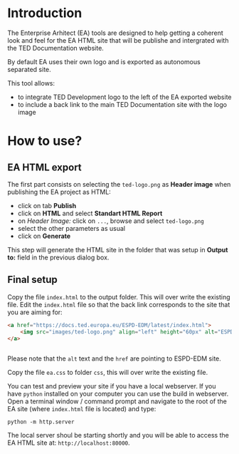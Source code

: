 # Introduction

The Enterprise Arhitect (EA) tools are designed to help getting a coherent look and feel for the EA HTML site that will be publishe and intergrated with the TED Documentation website.

By default EA uses their own logo and is exported as autonomous separated site.

This tool allows:
- to integrate TED Development logo to the left of the EA exported website
- to include a back link to the main TED Documentation site with the logo image

# How to use?

## EA HTML export

The first part consists on selecting the `ted-logo.png` as **Header image** when publishing the EA project as HTML:
- click on tab **Publish**
- click on **HTML** and select **Standart HTML Report**
- on _Header Image:_ click on `...`, browse and select `ted-logo.png`
- select the other parameters as usual
- click on **Generate**

This step will generate the HTML site in the folder that was setup in **Output to:** field in the previous dialog box.

## Final setup

Copy the file `index.html` to the output folder. This will over write the existing file. Edit the `index.html` file so that the back link corresponds to the site that you are aiming for:

```html
<a href="https://docs.ted.europa.eu/ESPD-EDM/latest/index.html">
    <img src="images/ted-logo.png" align="left" height="60px" alt="ESPD-EDM" />
</a>
	
```

Please note that the `alt` text and the `href` are pointing to ESPD-EDM site.

Copy the file `ea.css` to folder `css`, this will over write the existing file.

You can test and preview your site if you have a local webserver. If you have `python` installed on your computer you can use the build in webserver. Open a terminal window / command prompt and navigate to the root of the EA site (where `index.html` file is located) and type:

```
python -m http.server
```

The local server shoul be starting shortly and you will be able to access the EA HTML site at: `http://localhost:80000`.
